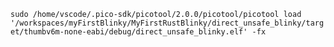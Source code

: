 


`sudo /home/vscode/.pico-sdk/picotool/2.0.0/picotool/picotool load '/workspaces/myFirstBlinky/MyFirstRustBlinky/direct_unsafe_blinky/target/thumbv6m-none-eabi/debug/direct_unsafe_blinky.elf' -fx`